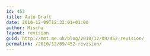 ```yaml
---
id: 453
title: Auto Draft
date: 2010-12-09T12:32:01+01:00
author: Mischa
layout: revision
guid: http://mmt.me.uk/blog/2010/12/09/452-revision/
permalink: /2010/12/09/452-revision/
---
```

